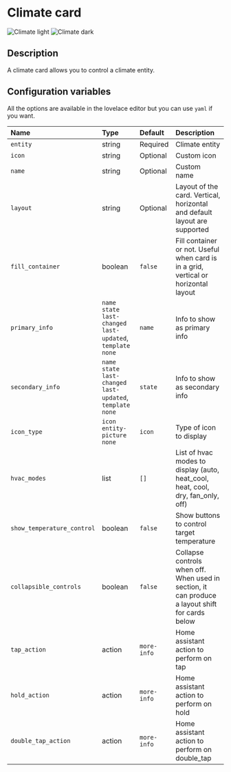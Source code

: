 # Climate card

![Climate light](../images/climate-light.png)
![Climate dark](../images/climate-dark.png)

## Description

A climate card allows you to control a climate entity.

## Configuration variables

All the options are available in the lovelace editor but you can use `yaml` if you want.

| Name                       | Type                                                | Default     | Description                                                                                     |
| :------------------------- | :-------------------------------------------------- | :---------- | :---------------------------------------------------------------------------------------------- |
| `entity`                   | string                                              | Required    | Climate entity                                                                                  |
| `icon`                     | string                                              | Optional    | Custom icon                                                                                     |
| `name`                     | string                                              | Optional    | Custom name                                                                                     |
| `layout`                   | string                                              | Optional    | Layout of the card. Vertical, horizontal and default layout are supported                       |
| `fill_container`           | boolean                                             | `false`     | Fill container or not. Useful when card is in a grid, vertical or horizontal layout             |
| `primary_info`             | `name` `state` `last-changed` `last-updated`, `template` `none` | `name`      | Info to show as primary info                                                                    |
| `secondary_info`           | `name` `state` `last-changed` `last-updated`, `template` `none` | `state`     | Info to show as secondary info                                                                  |
| `icon_type`                | `icon` `entity-picture` `none`                      | `icon`      | Type of icon to display                                                                         |
| `hvac_modes`               | list                                                | `[]`        | List of hvac modes to display (auto, heat_cool, heat, cool, dry, fan_only, off)                 |
| `show_temperature_control` | boolean                                             | `false`     | Show buttons to control target temperature                                                      |
| `collapsible_controls`     | boolean                                             | `false`     | Collapse controls when off. When used in section, it can produce a layout shift for cards below |
| `tap_action`               | action                                              | `more-info` | Home assistant action to perform on tap                                                         |
| `hold_action`              | action                                              | `more-info` | Home assistant action to perform on hold                                                        |
| `double_tap_action`        | action                                              | `more-info` | Home assistant action to perform on double_tap                                                  |
